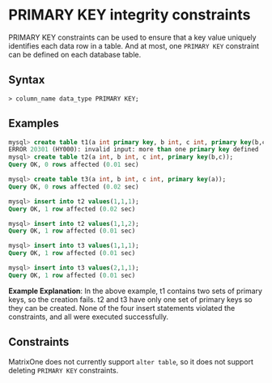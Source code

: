 # PRIMARY KEY integrity constraints

PRIMARY KEY constraints can be used to ensure that a key value uniquely identifies each data row in a table.
And at most, one `PRIMARY KEY` constraint can be defined on each database table.

## **Syntax**

```
> column_name data_type PRIMARY KEY;
```

## **Examples**

```sql
mysql> create table t1(a int primary key, b int, c int, primary key(b,c));
ERROR 20301 (HY000): invalid input: more than one primary key defined
mysql> create table t2(a int, b int, c int, primary key(b,c));
Query OK, 0 rows affected (0.01 sec)

mysql> create table t3(a int, b int, c int, primary key(a));
Query OK, 0 rows affected (0.02 sec)

mysql> insert into t2 values(1,1,1);
Query OK, 1 row affected (0.02 sec)

mysql> insert into t2 values(1,1,2);
Query OK, 1 row affected (0.01 sec)

mysql> insert into t3 values(1,1,1);
Query OK, 1 row affected (0.01 sec)

mysql> insert into t3 values(2,1,1);
Query OK, 1 row affected (0.01 sec)
```

**Example Explanation**: In the above example, t1 contains two sets of primary keys, so the creation fails. t2 and t3 have only one set of primary keys so they can be created. None of the four insert statements violated the constraints, and all were executed successfully.

## **Constraints**

MatrixOne does not currently support `alter table`, so it does not support deleting `PRIMARY KEY` constraints.
